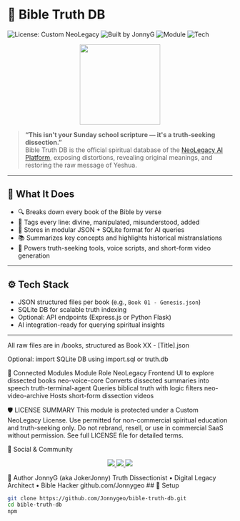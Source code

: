 # 📖 Bible Truth DB

![License: Custom NeoLegacy](https://img.shields.io/badge/License-Custom%20NeoLegacy-red)
![Built by JonnyG](https://img.shields.io/badge/Built%20by-JonnyG-blue)
![Module](https://img.shields.io/badge/Module-Bible%20Dissection-purple)
![Tech](https://img.shields.io/badge/Tech-JSON%2FSQLite%2FAI-orange)

<p align="center">
  <a href="https://neo-shade.com">
    <img src="https://neo-shade.com/wp-content/uploads/2025/07/NeoLegacyBanner.jpg" height="180">
  </a>
</p>

> **“This isn't your Sunday school scripture — it's a truth-seeking dissection.”**  
> Bible Truth DB is the official spiritual database of the [NeoLegacy AI Platform](https://github.com/Jonnygeo/NeoLegacy), exposing distortions, revealing original meanings, and restoring the raw message of Yeshua.

---

## 📜 What It Does

- 🔍 Breaks down every book of the Bible by verse
- 📛 Tags every line: divine, manipulated, misunderstood, added
- 📂 Stores in modular JSON + SQLite format for AI queries
- 📚 Summarizes key concepts and highlights historical mistranslations
- 🧠 Powers truth-seeking tools, voice scripts, and short-form video generation

---

## ⚙️ Tech Stack

- JSON structured files per book (e.g., `Book 01 - Genesis.json`)
- SQLite DB for scalable truth indexing
- Optional: API endpoints (Express.js or Python Flask)
- AI integration-ready for querying spiritual insights

---
All raw files are in /books, structured as Book XX - [Title].json

Optional: import SQLite DB using import.sql or truth.db

🧩 Connected Modules
Module	Role
NeoLegacy	Frontend UI to explore dissected books
neo-voice-core	Converts dissected summaries into speech
truth-terminal-agent	Queries biblical truth with logic filters
neo-video-archive	Hosts short-form dissection videos

🛡 LICENSE SUMMARY
This module is protected under a Custom NeoLegacy License.
Use permitted for non-commercial spiritual education and truth-seeking only.
Do not rebrand, resell, or use in commercial SaaS without permission.
See full LICENSE file for detailed terms.

🔗 Social & Community
<p align="center"> <a href="https://x.com/neoshade2025"> <img src="https://img.shields.io/badge/X-Twitter-black?style=for-the-badge&logo=twitter&logoColor=white"> </a> <a href="https://youtube.com/@neoshade"> <img src="https://img.shields.io/badge/YouTube-Subscribe-red?style=for-the-badge&logo=youtube&logoColor=white"> </a> <a href="https://social.neo-shade.com"> <img src="https://img.shields.io/badge/NeoShade%20Social-Join-blueviolet?style=for-the-badge&logo=discourse&logoColor=white"> </a> </p>
👤 Author
JonnyG (aka JokerJonny)
Truth Dissectionist • Digital Legacy Architect • Bible Hacker
github.com/Jonnygeo
## 🚀 Setup

```bash
git clone https://github.com/Jonnygeo/bible-truth-db.git
cd bible-truth-db
npm

